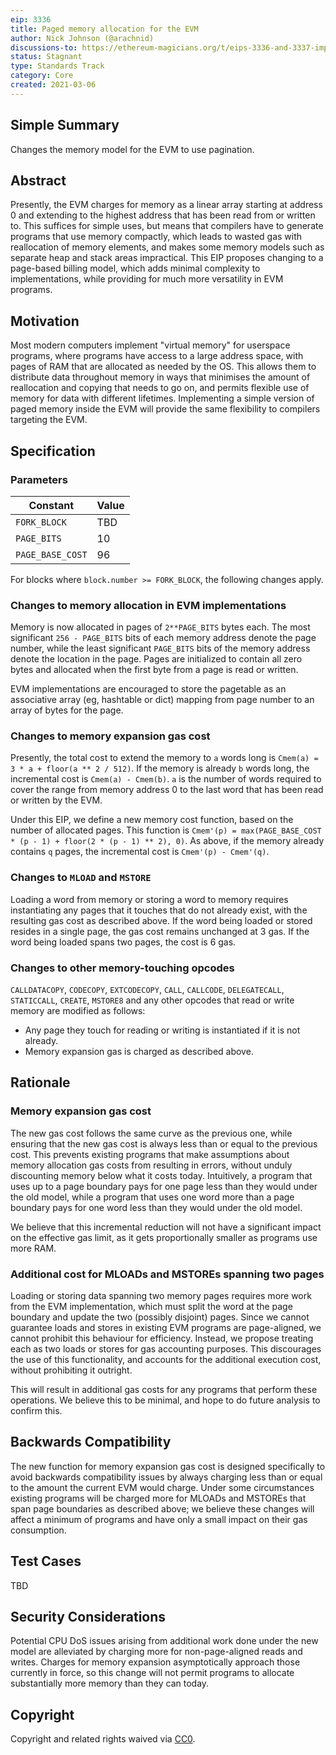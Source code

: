 ```yaml
---
eip: 3336
title: Paged memory allocation for the EVM
author: Nick Johnson (@arachnid)
discussions-to: https://ethereum-magicians.org/t/eips-3336-and-3337-improving-the-evms-memory-model/5482
status: Stagnant
type: Standards Track
category: Core
created: 2021-03-06
---
```


## Simple Summary
Changes the memory model for the EVM to use pagination.

## Abstract
Presently, the EVM charges for memory as a linear array starting at address 0 and extending to the highest address that has been read from or written to. This suffices for simple uses, but means that compilers have to generate programs that use memory compactly, which leads to wasted gas with reallocation of memory elements, and makes some memory models such as separate heap and stack areas impractical. This EIP proposes changing to a page-based billing model, which adds minimal complexity to implementations, while providing for much more versatility in EVM programs.

## Motivation
Most modern computers implement "virtual memory" for userspace programs, where programs have access to a large address space, with pages of RAM that are allocated as needed by the OS. This allows them to distribute data throughout memory in ways that minimises the amount of reallocation and copying that needs to go on, and permits flexible use of memory for data with different lifetimes. Implementing a simple version of paged memory inside the EVM will provide the same flexibility to compilers targeting the EVM.

## Specification
### Parameters

| Constant | Value |
| - | - |
| `FORK_BLOCK` | TBD |
| `PAGE_BITS` | 10 |
| `PAGE_BASE_COST` | 96 |

For blocks where `block.number >= FORK_BLOCK`, the following changes apply.

### Changes to memory allocation in EVM implementations
Memory is now allocated in pages of `2**PAGE_BITS` bytes each. The most significant `256 - PAGE_BITS` bits of each memory address denote the page number, while the least significant `PAGE_BITS` bits of the memory address denote the location in the page. Pages are initialized to contain all zero bytes and allocated when the first byte from a page is read or written.

EVM implementations are encouraged to store the pagetable as an associative array (eg, hashtable or dict) mapping from page number to an array of bytes for the page.

### Changes to memory expansion gas cost
Presently, the total cost to extend the memory to `a` words long is `Cmem(a) = 3 * a + floor(a ** 2 / 512)`. If the memory is already `b` words long, the incremental cost is `Cmem(a) - Cmem(b)`. `a` is the number of words required to cover the range from memory address 0 to the last word that has been read or written by the EVM.

Under this EIP, we define a new memory cost function, based on the number of allocated pages. This function is `Cmem'(p) = max(PAGE_BASE_COST * (p - 1) + floor(2 * (p - 1) ** 2), 0)`. As above, if the memory already contains `q` pages, the incremental cost is `Cmem'(p) - Cmem'(q)`.

### Changes to `MLOAD` and `MSTORE`
Loading a word from memory or storing a word to memory requires instantiating any pages that it touches that do not already exist, with the resulting gas cost as described above. If the word being loaded or stored resides in a single page, the gas cost remains unchanged at 3 gas. If the word being loaded spans two pages, the cost is 6 gas.

### Changes to other memory-touching opcodes
`CALLDATACOPY`, `CODECOPY`, `EXTCODECOPY`, `CALL`, `CALLCODE`, `DELEGATECALL`, `STATICCALL`, `CREATE`, `MSTORE8` and any other opcodes that read or write memory are modified as follows:
 - Any page they touch for reading or writing is instantiated if it is not already.
 - Memory expansion gas is charged as described above.

## Rationale
### Memory expansion gas cost
The new gas cost follows the same curve as the previous one, while ensuring that the new gas cost is always less than or equal to the previous cost. This prevents existing programs that make assumptions about memory allocation gas costs from resulting in errors, without unduly discounting memory below what it costs today. Intuitively, a program that uses up to a page boundary pays for one page less than they would under the old model, while a program that uses one word more than a page boundary pays for one word less than they would under the old model.

We believe that this incremental reduction will not have a significant impact on the effective gas limit, as it gets proportionally smaller as programs use more RAM.

### Additional cost for MLOADs and MSTOREs spanning two pages
Loading or storing data spanning two memory pages requires more work from the EVM implementation, which must split the word at the page boundary and update the two (possibly disjoint) pages. Since we cannot guarantee loads and stores in existing EVM programs are page-aligned, we cannot prohibit this behaviour for efficiency. Instead, we propose treating each as two loads or stores for gas accounting purposes. This discourages the use of this functionality, and accounts for the additional execution cost, without prohibiting it outright.

This will result in additional gas costs for any programs that perform these operations. We believe this to be minimal, and hope to do future analysis to confirm this.

## Backwards Compatibility
The new function for memory expansion gas cost is designed specifically to avoid backwards compatibility issues by always charging less than or equal to the amount the current EVM would charge. Under some circumstances existing programs will be charged more for MLOADs and MSTOREs that span page boundaries as described above; we believe these changes will affect a minimum of programs and have only a small impact on their gas consumption.

## Test Cases
TBD

## Security Considerations
Potential CPU DoS issues arising from additional work done under the new model are alleviated by charging more for non-page-aligned reads and writes. Charges for memory expansion asymptotically approach those currently in force, so this change will not permit programs to allocate substantially more memory than they can today.

## Copyright
Copyright and related rights waived via [CC0](../CC0.md).
